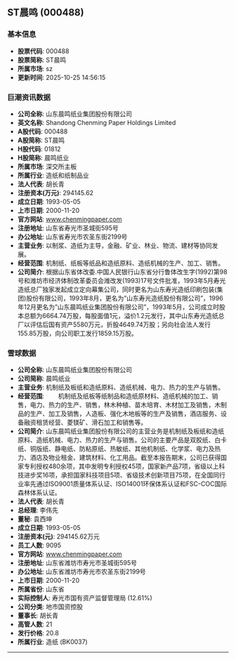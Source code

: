 ## ST晨鸣 (000488)

### 基本信息

- **股票代码**: 000488
- **股票简称**: ST晨鸣
- **所属市场**: sz
- **更新时间**: 2025-10-25 14:56:15

### 巨潮资讯数据

- **公司全称**: 山东晨鸣纸业集团股份有限公司
- **英文名称**: Shandong Chenming Paper Holdings Limited
- **A股代码**: 000488
- **A股简称**: ST晨鸣
- **H股代码**: 01812
- **H股简称**: 晨鸣纸业
- **所属市场**: 深交所主板
- **所属行业**: 造纸和纸制品业
- **法人代表**: 胡长青
- **注册资本(万元)**: 294145.62
- **成立日期**: 1993-05-05
- **上市日期**: 2000-11-20
- **官方网站**: www.chenmingpaper.com
- **注册地址**: 山东省寿光市圣城街595号
- **办公地址**: 山东省寿光市农圣东街2199号
- **主营业务**: 以制浆、造纸为主导，金融、矿业、林业、物流、建材等协同发展。
- **经营范围**: 机制纸、纸板等纸品和造纸原料、造纸机械的生产、加工、销售。
- **公司简介**: 根据山东省体改委.中国人民银行山东省分行鲁体改生字(1992)第98号和潍坊市经济体制改革委员会潍改发(1993)17号文件批准，1993年5月寿光造纸总厂独家发起成立定向幕集公司，同时更名为山东寿光造纸印刷包装(集团)股份有限公司，1993年8月，更名为”山东寿光造纸股份有限公司”，1996年12月更名为”山东晨鸣纸业集团股份有限公司”，1993年5月，公司成立时股本总额为6664.74万股，每股面值1元，溢价1.2元发行，其中山东寿光造纸总厂以评估后国有资产5580万元，折股4649.74万股；另向社会法人发行155.85万股，向公司职工发行1859.15万股。

### 雪球数据

- **公司全称**: 山东晨鸣纸业集团股份有限公司
- **公司简称**: 晨鸣纸业
- **主营业务**: 机制纸及板纸和造纸原料、造纸机械、电力、热力的生产与销售。
- **经营范围**: 　　机制纸及纸板等纸制品和造纸原材料、造纸机械的加工、销售，电力、热力的生产、销售，林木种植、苗木培育、木材加工及销售，木制品的生产、加工及销售，人造板、强化木地板等的生产及销售，酒店服务、设备融资租赁经营、菱镁矿、滑石加工和销售等。
- **公司简介**: 山东晨鸣纸业集团股份有限公司的主营业务是机制纸及板纸和造纸原料、造纸机械、电力、热力的生产与销售。公司的主要产品是双胶纸、白卡纸、铜版纸、静电纸、防粘原纸、热敏纸、其他机制纸、化学浆、电力及热力、酒店及物业租金、建筑材料、化工用品。截至本报告期末，公司已获得国家专利授权480余项，其中发明专利授权45项，国家新产品7项，省级以上科技进步奖16项，承担国家科技项目5项、省级技术创新项目75项，在全国同行业率先通过ISO9001质量体系认证、ISO14001环保体系认证和FSC-COC国际森林体系认证。
- **法人代表**: 胡长青
- **总经理**: 李伟先
- **董秘**: 袁西坤
- **成立日期**: 1993-05-05
- **注册资本(元)**: 294145.62万元
- **员工人数**: 9095
- **官方网站**: www.chenmingpaper.com
- **注册地址**: 山东省潍坊市寿光市圣城街595号
- **办公地址**: 山东省潍坊市寿光市农圣东街2199号
- **上市日期**: 2000-11-20
- **所属省份**: 山东省
- **实际控制人**: 寿光市国有资产监督管理局 (12.61%)
- **公司分类**: 地市国资控股
- **董事长**: 胡长青
- **高管人数**: 21
- **发行价格**: 20.8
- **所属行业**: 造纸 (BK0037)

---